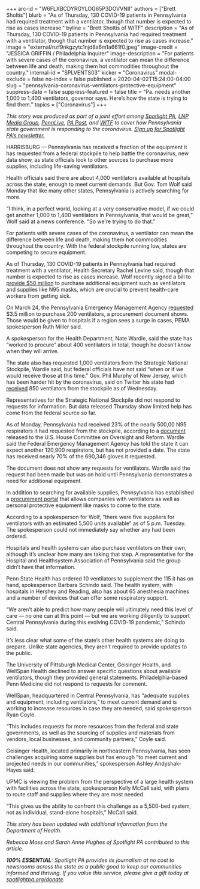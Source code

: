 +++
arc-id = "W6FLXBCDYRGYLOG65P3DOVVNII"
authors = ["Brett Sholtis"]
blurb = "As of Thursday, 130 COVID-19 patients in Pennsylvania had required treatment with a ventilator, though that number is expected to rise as cases increase."
byline = "Brett Sholtis of WITF"
description = "As of Thursday, 130 COVID-19 patients in Pennsylvania had required treatment with a ventilator, though that number is expected to rise as cases increase."
image = "external/nzf9nkgzytc1njd8a6m1a661f0.jpeg"
image-credit = "JESSICA GRIFFIN / Philadelphia Inquirer"
image-description = "For patients with severe cases of the coronavirus, a ventilator can mean the difference between life and death, making them hot commodities throughout the country."
internal-id = "SPLVENTS03"
kicker = "Coronavirus"
modal-exclude = false
no-index = false
published = 2020-04-02T15:24:00-04:00
slug = "pennsylvania-coronavirus-ventilators-protective-equipment"
suppress-date = false
suppress-featured = false
title = "Pa. needs another 1,000 to 1,400 ventilators, governor says. Here’s how the state is trying to find them."
topics = ["Coronavirus"]
+++

<i>This story was produced as part of a joint effort among </i><a href="https://www.spotlightpa.org/"><i>Spotlight PA</i></a><i>, </i><a href="https://web.archive.org/20200101044618/https://lancasteronline.com/"><i>LNP Media Group</i></a><i>, </i><a href="https://web.archive.org/20200101034631/https://www.pennlive.com/"><i>PennLive</i></a><i>, </i><a href="https://web.archive.org/20200315024644/https://papost.org/"><i>PA Post</i></a><i>, and </i><a href="https://web.archive.org/20200107224634/https://www.witf.org/"><i>WITF</i></a><i> to cover how Pennsylvania state government is responding to the coronavirus. </i><a href="https://www.spotlightpa.org/newsletters"><i>Sign up for Spotlight PA’s newsletter.</i></a>

HARRISBURG — Pennsylvania has received a fraction of the equipment it has requested from a federal stockpile to help battle the coronavirus, new data show, as state officials look to other sources to purchase more supplies, including life-saving ventilators.

Health officials said there are about 4,000 ventilators available at hospitals across the state, enough to meet current demands. But Gov. Tom Wolf said Monday that like many other states, Pennsylvania is actively searching for more.

“I think, in a perfect world, looking at a very conservative model, if we could get another 1,000 to 1,400 ventilators in Pennsylvania, that would be great,” Wolf said at a news conference. “So we're trying to do that.”

For patients with severe cases of the coronavirus, a ventilator can mean the difference between life and death, making them hot commodities throughout the country. With the federal stockpile running low, states are competing to secure equipment.

As of Thursday, 130 COVID-19 patients in Pennsylvania had required treatment with a ventilator, Health Secretary Rachel Levine said, though that number is expected to rise as cases increase. Wolf recently signed a bill to <a href="https://www.spotlightpa.org/news/2020/03/pennsylvania-coronavirus-emergency-funding-fifty-million-masks-vents/" target="_blank">provide $50 million</a> to purchase additional equipment such as ventilators and supplies like N95 masks, which are crucial to prevent health-care workers from getting sick.

On March 24, the Pennsylvania Emergency Management Agency <a href="https://web.archive.org/20200407104801/http://www.emarketplace.state.pa.us/PrintVersion.aspx?m=EP&id=16296">requested</a> $3.5 million to purchase 200 ventilators, a procurement document shows. Those would be given to hospitals if a region sees a surge in cases, PEMA spokesperson Ruth Miller said.

<script src="https://www.spotlightpa.org/embed.js" async></script><div data-spl-embed-version="1" data-spl-src="https://www.spotlightpa.org/embeds/donate/"></div>

A spokesperson for the Health Department, Nate Wardle, said the state has “worked to procure” about 400 ventilators in total, though he doesn’t know when they will arrive.

The state also has requested 1,000 ventilators from the Strategic National Stockpile, Wardle said, but federal officials have not said “when or if we would receive those at this time.” Gov. Phil Murphy of New Jersey, which has been harder hit by the coronavirus, said on Twitter his state had <a href="https://twitter.com/GovMurphy/status/1245398178444316673">received</a> 850 ventilators from the stockpile as of Wednesday.

Representatives for the Strategic National Stockpile did not respond to requests for information. But data released Thursday show limited help has come from the federal source so far.

As of Monday, Pennsylvania had received 23% of the nearly 500,00 N95 respirators it had requested from the stockpile, according to a <a href="https://web.archive.org/web/20221210012916/https://oversight.house.gov/news/press-releases/new-fema-documents-show-critical-shortages-of-medical-supplies">document</a> released to the U.S. House Committee on Oversight and Reform. Wardle said the Federal Emergency Management Agency has told the state it can expect another 120,900 respirators, but has not provided a date. The state has received nearly 70% of the 690,346 gloves it requested.

The document does not show any requests for ventilators. Wardle said the request had been made but was on hold until Pennsylvania demonstrates a need for additional equipment.

In addition to searching for available supplies, Pennsylvania has established a <a href="https://web.archive.org/web/20200401215952/https://spportal.dot.pa.gov/ppeinventory/Pages/default.aspx">procurement portal</a> that allows companies with ventilators as well as personal protective equipment like masks to come to the state.

According to a spokesperson for Wolf, “there were five suppliers for ventilators with an estimated 5,500 units available” as of 5 p.m. Tuesday. The spokesperson could not immediately say whether any had been ordered.

Hospitals and health systems can also purchase ventilators on their own, although it’s unclear how many are taking that step. A representative for the Hospital and Healthsystem Association of Pennsylvania said the group didn’t have that information.

Penn State Health has ordered 10 ventilators to supplement the 115 it has on hand, spokesperson Barbara Schindo said. The health system, with hospitals in Hershey and Reading, also has about 65 anesthesia machines and a number of devices that can offer some respiratory support.

“We aren’t able to predict how many people will ultimately need this level of care — no one can at this point — but we are working diligently to support Central Pennsylvania during this evolving COVID-19 pandemic,” Schindo said.

<script src="https://www.spotlightpa.org/embed.js" async></script><div data-spl-embed-version="1" data-spl-src="https://www.spotlightpa.org/embeds/newsletter/"></div>

It’s less clear what some of the state’s other health systems are doing to prepare. Unlike state agencies, they aren’t required to provide updates to the public.

The University of Pittsburgh Medical Center, Geisinger Health, and WellSpan Health declined to answer specific questions about available ventilators, though they provided general statements. Philadelphia-based Penn Medicine did not respond to requests for comment.

WellSpan, headquartered in Central Pennsylvania, has “adequate supplies and equipment, including ventilators,” to meet current demand and is working to increase resources in case they are needed, said spokesperson Ryan Coyle.

“This includes requests for more resources from the federal and state governments, as well as the sourcing of supplies and materials from vendors, local businesses, and community partners,” Coyle said.

Geisinger Health, located primarily in northeastern Pennsylvania, has seen challenges acquiring some supplies but has enough “to meet current and projected needs in our communities,” spokesperson Ashley Andyshak-Hayes said.

UPMC is viewing the problem from the perspective of a large health system with facilities across the state, spokesperson Kelly McCall said, with plans to route staff and supplies where they are most needed.

“This gives us the ability to confront this challenge as a 5,500-bed system, not as individual, stand-alone hospitals,” McCall said.

<i>This story has been updated with additional information from the Department of Health. </i>

<i>Rebecca Moss and Sarah Anne Hughes of Spotlight PA contributed to this article.</i>

<i><b>100% ESSENTIAL:</b></i><i> Spotlight PA provides its journalism at no cost to newsrooms across the state as a public good to keep our communities informed and thriving. If you value this service, please give a gift today at </i><a href="https://www.spotlightpa.org/donate"><i>spotlightpa.org/donate</i></a><i>.</i>

<script src="https://www.spotlightpa.org/embed.js" async></script><div data-spl-embed-version="1" data-spl-src="https://www.spotlightpa.org/embeds/tips/?tip_text=Do%20you%20have%20a%20tip%20about%20%3Cb%3Ehow%20Pa.'s%20government%20is%20responding%20to%20the%20coronavirus%3C%2Fb%3E%3F%20Tell%20us."></div>
